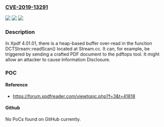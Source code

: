 ### [CVE-2019-13291](https://cve.mitre.org/cgi-bin/cvename.cgi?name=CVE-2019-13291)
![](https://img.shields.io/static/v1?label=Product&message=n%2Fa&color=blue)
![](https://img.shields.io/static/v1?label=Version&message=n%2Fa&color=blue)
![](https://img.shields.io/static/v1?label=Vulnerability&message=n%2Fa&color=brighgreen)

### Description

In Xpdf 4.01.01, there is a heap-based buffer over-read in the function DCTStream::readScan() located at Stream.cc. It can, for example, be triggered by sending a crafted PDF document to the pdftops tool. It might allow an attacker to cause Information Disclosure.

### POC

#### Reference
- https://forum.xpdfreader.com/viewtopic.php?f=3&t=41818

#### Github
No PoCs found on GitHub currently.

